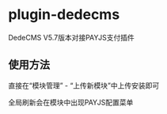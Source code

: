 # plugin-dedecms
DedeCMS V5.7版本对接PAYJS支付插件

## 使用方法

直接在“模块管理” - “上传新模块”中上传安装即可

全局刷新会在模块中出现PAYJS配置菜单
